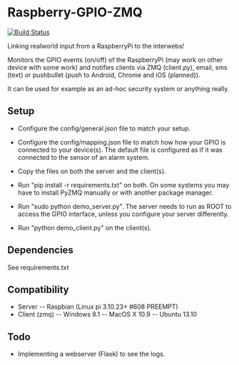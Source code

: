 # Raspberry-GPIO-ZMQ

[![Build Status](https://travis-ci.org/j-martin/raspberry-gpio-zmq.png?branch=master)](https://travis-ci.org/j-martin/raspberry-gpio-zmq)

Linking realworld input from a RaspberryPi to the interwebs!

Monitors the GPIO events (on/off) of the RaspberryPi (may work on other device with some work) and notifies clients via ZMQ (client.py), email, sms (text) or pushbullet (push to Android, Chrome and iOS (planned)).

It can be used for example as an ad-hoc security system or anything really.

## Setup

- Configure the config/general.json file to match your setup.
- Configure the config/mapping.json file to match how how your GPIO is connected to your device(s). The default file is configured as if it was connected to the sensor of an alarm system.

- Copy the files on both the server and the client(s).
- Run "pip install -r requirements.txt" on both. On some systems you may have to install PyZMQ manually or with another package manager.
- Run "sudo python demo_server.py". The server needs to run as ROOT to access the GPIO interface, unless you configure your server differently.
- Run "python demo_client.py" on the client(s).

## Dependencies
See requirements.txt

## Compatibility
- Server
-- Raspbian (Linux pi 3.10.23+ #608 PREEMPT)
- Client (zmq)
-- Windows 8.1
-- MacOS X 10.9
-- Ubuntu 13.10
 
## Todo

- Implementing a webserver (Flask) to see the logs.
